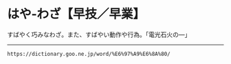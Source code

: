 # はや‐わざ【早技／早業】

すばやく巧みなわざ。また、すばやい動作や行為。「電光石火の―」

---
`https://dictionary.goo.ne.jp/word/%E6%97%A9%E6%8A%80/`